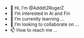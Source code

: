 - 👋 Hi, I’m @Adddt2RogerZ
- 👀 I’m interested in Ai and Fin
- 🌱 I’m currently learning ...
- 💞️ I’m looking to collaborate on ...
- 📫 How to reach me ...

<!---
Adddt2RogerZ/Adddt2RogerZ is a ✨ special ✨ repository because its `README.md` (this file) appears on your GitHub profile.
You can click the Preview link to take a look at your changes.
--->
